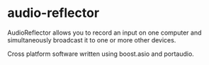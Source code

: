 audio-reflector
===============

AudioReflector allows you to record an input on one computer and simultaneously broadcast it to one or more other devices.

Cross platform software written using boost.asio and portaudio.
